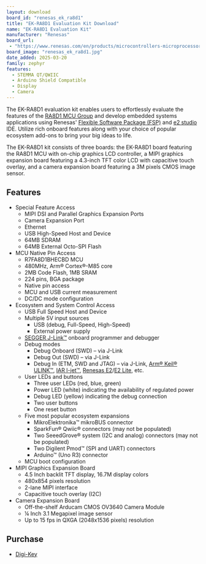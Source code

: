 ```yaml
---
layout: download
board_id: "renesas_ek_ra8d1"
title: "EK-RA8D1 Evaluation Kit Download"
name: "EK-RA8D1 Evaluation Kit"
manufacturer: "Renesas"
board_url:
 - "https://www.renesas.com/en/products/microcontrollers-microprocessors/ra-cortex-m-mcus/ek-ra8d1-evaluation-kit-ra8d1-mcu-group"
board_image: "renesas_ek_ra8d1.jpg"
date_added: 2025-03-20
family: zephyr
features:
  - STEMMA QT/QWIIC
  - Arduino Shield Compatible
  - Display
  - Camera
---
```


The EK-RA8D1 evaluation kit enables users to effortlessly evaluate the features of the [RA8D1 MCU Group](https://www.renesas.com/en/products/microcontrollers-microprocessors/ra-cortex-m-mcus/ra8d1-480mhz-arm-cortex-m85-based-graphics-microcontroller-helium-and-trustzone) and develop embedded systems applications using Renesas' [Flexible Software Package (FSP)](https://www.renesas.com/en/software-tool/flexible-software-package-fsp) and [e2 studio](https://www.renesas.com/en/software-tool/e-studio) IDE. Utilize rich onboard features along with your choice of popular ecosystem add-ons to bring your big ideas to life.

The EK-RA8D1 kit consists of three boards: the EK-RA8D1 board featuring the RA8D1 MCU with on-chip graphics LCD controller, a MIPI graphics expansion board featuring a 4.3-inch TFT color LCD with capacitive touch overlay, and a camera expansion board featuring a 3M pixels CMOS image sensor.

## Features

- Special Feature Access
  - MIPI DSI and Parallel Graphics Expansion Ports
  - Camera Expansion Port
  - Ethernet
  - USB High-Speed Host and Device
  - 64MB SDRAM
  - 64MB External Octo-SPI Flash
- MCU Native Pin Access
  - R7FA8D1BHECBD MCU
  - 480MHz, Arm® Cortex®-M85 core
  - 2MB Code Flash, 1MB SRAM
  - 224 pins, BGA package
  - Native pin access
  - MCU and USB current measurement
  - DC/DC mode configuration
- Ecosystem and System Control Access
  - USB Full Speed Host and Device
  - Multiple 5V input sources
    - USB (debug, Full-Speed, High-Speed)
    - External power supply
  - [SEGGER J-Link™](https://www.segger.com/products/debug-probes/j-link/) onboard programmer and debugger
  - Debug modes
    - Debug Onboard (SWD) – via J-Link
    - Debug Out (SWD) – via J-Link
    - Debug In (ETM, SWD and JTAG) – via J-Link, [Arm® Keil® ULINK™](https://www2.keil.com/mdk5/ulink), [IAR I-jet™](https://www.iar.com/ijet), [Renesas E2](https://www.renesas.com/en/software-tool/e2-emulator-rte0t00020kce00000r)/[E2 Lite](https://www.renesas.com/en/software-tool/e2-emulator-lite-rte0t0002lkce00000r), etc.
  - User LEDs and buttons
    - Three user LEDs (red, blue, green)
    - Power LED (white) indicating the availability of regulated power
    - Debug LED (yellow) indicating the debug connection
    - Two user buttons
    - One reset button
  - Five most popular ecosystem expansions
    - MikroElektronika™ mikroBUS connector
    - SparkFun® Qwiic® connectors (may not be populated)
    - Two SeeedGrove® system (I2C and analog) connectors (may not be populated)
    - Two Digilent Pmod™ (SPI and UART) connectors
    - Arduino™ (Uno R3) connector
  - MCU boot configuration
- MIPI Graphics Expansion Board
  - 4.5 Inch backlit TFT display, 16.7M display colors
  - 480x854 pixels resolution
  - 2-lane MIPI interface
  - Capacitive touch overlay (I2C)
- Camera Expansion Board
  - Off-the-shelf Arducam CMOS OV3640 Camera Module
  - ¼ Inch 3.1 Megapixel image sensor
  - Up to 15 fps in QXGA (2048x1536 pixels) resolution

## Purchase

* [Digi-Key](https://www.digikey.com/en/products/detail/renesas-electronics-america/RTK7EKA8D1S01001BE/21723717)
